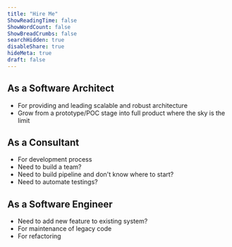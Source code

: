 ```yaml
---
title: "Hire Me"
ShowReadingTime: false
ShowWordCount: false
ShowBreadCrumbs: false
searchHidden: true
disableShare: true
hideMeta: true
draft: false
---
```


## As a Software Architect
- For providing and leading scalable and robust architecture
- Grow from a prototype/POC stage into full product where the sky is the limit

## As a Consultant
- For development process
- Need to build a team? 
- Need to build pipeline and don't know where to start?
- Need to automate testings?

## As a Software Engineer
- Need to add new feature to existing system?
- For maintenance of legacy code
- For refactoring

